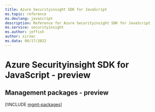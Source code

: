 ```yaml
---
title: Azure Securityinsight SDK for JavaScript
ms.topic: reference
ms.devlang: javascript
description: Reference for Azure Securityinsight SDK for JavaScript
ms.service: securityinsight
ms.author: jeffish
author: xirzec
ms.data: 08/17/2022
---
```

# Azure Securityinsight SDK for JavaScript - preview

## Management packages - preview
[!INCLUDE [mgmt-packages](securityinsight-mgmt-index.md)]